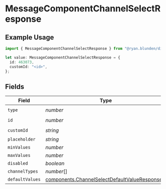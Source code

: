 # MessageComponentChannelSelectResponse

## Example Usage

```typescript
import { MessageComponentChannelSelectResponse } from "@ryan.blunden/discord/models/components";

let value: MessageComponentChannelSelectResponse = {
  id: 463073,
  customId: "<id>",
};
```

## Fields

| Field                                                                                                          | Type                                                                                                           | Required                                                                                                       | Description                                                                                                    |
| -------------------------------------------------------------------------------------------------------------- | -------------------------------------------------------------------------------------------------------------- | -------------------------------------------------------------------------------------------------------------- | -------------------------------------------------------------------------------------------------------------- |
| `type`                                                                                                         | *number*                                                                                                       | :heavy_check_mark:                                                                                             | N/A                                                                                                            |
| `id`                                                                                                           | *number*                                                                                                       | :heavy_check_mark:                                                                                             | N/A                                                                                                            |
| `customId`                                                                                                     | *string*                                                                                                       | :heavy_check_mark:                                                                                             | N/A                                                                                                            |
| `placeholder`                                                                                                  | *string*                                                                                                       | :heavy_minus_sign:                                                                                             | N/A                                                                                                            |
| `minValues`                                                                                                    | *number*                                                                                                       | :heavy_minus_sign:                                                                                             | N/A                                                                                                            |
| `maxValues`                                                                                                    | *number*                                                                                                       | :heavy_minus_sign:                                                                                             | N/A                                                                                                            |
| `disabled`                                                                                                     | *boolean*                                                                                                      | :heavy_minus_sign:                                                                                             | N/A                                                                                                            |
| `channelTypes`                                                                                                 | *number*[]                                                                                                     | :heavy_minus_sign:                                                                                             | N/A                                                                                                            |
| `defaultValues`                                                                                                | [components.ChannelSelectDefaultValueResponse](../../models/components/channelselectdefaultvalueresponse.md)[] | :heavy_minus_sign:                                                                                             | N/A                                                                                                            |